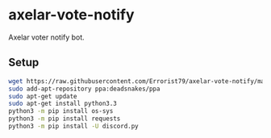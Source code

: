 # axelar-vote-notify
Axelar voter notify bot. 

## Setup

```bash
wget https://raw.githubusercontent.com/Errorist79/axelar-vote-notify/main/app.py
sudo add-apt-repository ppa:deadsnakes/ppa
sudo apt-get update
sudo apt-get install python3.3
python3 -m pip install os-sys
python3 -m pip install requests
python3 -m pip install -U discord.py
```
